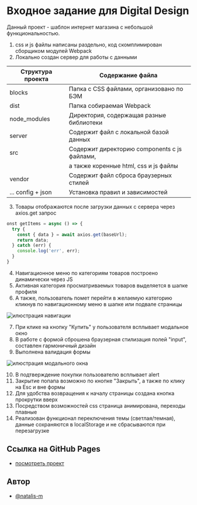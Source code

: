 # Входное задание для Digital Design

Данный проект - шаблон интернет магазина с небольшой функциональностью.

1. css и js файлы написаны раздельно, код скомплимирован сборщиком модулей Webpack
2. Локально создан сервер для работы с данными

| Структура проекта | Содержание файла                             |
| ----------------- | -------------------------------------------- |
| blocks            | Папка с CSS файлами, организовано по БЭМ     |
| dist              | Папка собираемая Webpack                     |
| node_modules      | Директория, содержащая разные библиотеки     |
| server            | Содержит файл с локальной базой данных       |
| src               | Содержит директорию components с js файлами, |
|                   | а также коренные html, css и js файлы        |
| vendor            | Содержит файл сброса браузерных стилей       |
| ... config + json | Установка правил и зависимостей              |

3. Товары отображаются после загрузки данных с сервера через axios.get запрос

```js script
onst getItems = async () => {
  try {
    const { data } = await axios.get(baseUrl);
    return data;
  } catch (err) {
    console.log('err', err);
  }
}
```

4. Навигационное меню по категориям товаров построено динамически через JS
5. Активная категория просматриваемых товаров выделяется в шапке профиля
6. А также, пользователь помет перейти в желаемую категорию кликнув по навигационному меню в шапке или подвале страницы

![илюстрация навигации](https://github.com/Natalis-m/digital/raw/main/.header.png)

7. При клике на кнопку "Купить" у пользователя всплывает модальное окно
8. В работе с формой сброшена браузерная стилизация полей "input", составлен гармоничный дизайн
9. Выполнена валидация формы

![илюстрация модального окна](https://github.com/Natalis-m/digital/raw/main/.modal.png)

10. В подтверждение покупки пользователю всплывает alert
11. Закрытие попапа возможно по кнопке "Закрыть", а также по клику на Esc и вне формы
12. Для удобства возвращения к началу страницы создана кнопка прокрутки вверх
13. Посредством возможностей css страница анимирована, переходы плавные
14. Реализован функционал переключения темы (светлая/темная), данные сохраняются в localStorage и не сбрасываются при перезагрузке

## Ccылка на GitHub Pages

- [посмотреть проект](https://natalis-m.github.io/digital/)

## Автор

- [@natalis-m](https://github.com/Natalis-m)
